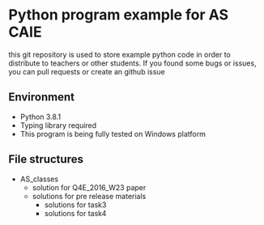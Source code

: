 # Python program example for AS CAIE
this git repository is used to store example python code in order to distribute to teachers or other students. If you found some bugs or issues, you can pull requests or create an github issue

## Environment
- Python 3.8.1
- Typing library required
- This program is being fully tested on Windows platform

## File structures
- AS_classes
    - solution for Q4E_2016_W23 paper
    - solutions for pre release materials
        - solutions for task3
        - solutions for task4
